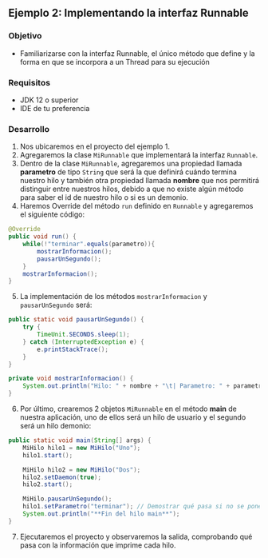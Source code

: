## Ejemplo 2: Implementando la interfaz Runnable

### Objetivo
- Familiarizarse con la interfaz Runnable, el único método que define y la forma en que se incorpora a un Thread para su ejecución

### Requisitos
- JDK 12 o superior
- IDE de tu preferencia

### Desarrollo
1. Nos ubicaremos en el proyecto del ejemplo 1.
2. Agregaremos la clase `MiRunnable` que implementará la interfaz `Runnable`.
3. Dentro de la clase `MiRunnable`, agregaremos una propiedad llamada **parametro** de tipo `String` que será la que definirá cuándo termina nuestro hilo y también otra propiedad llamada **nombre** que nos permitirá distinguir entre nuestros hilos, debido a que no existe algún método para saber el id de nuestro hilo o si es un demonio.
4. Haremos Override del método `run` definido en `Runnable` y agregaremos el siguiente código:
```java
@Override
public void run() {
	while(!"terminar".equals(parametro)){
		mostrarInformacion();
		pausarUnSegundo();
	}
	mostrarInformacion();
}
```

5. La implementación de los métodos `mostrarInformacion` y `pausarUnSegundo` será:
```java
public static void pausarUnSegundo() {
	try {
		TimeUnit.SECONDS.sleep(1);
	} catch (InterruptedException e) {
		e.printStackTrace();
	}
}

private void mostrarInformacion() {
	System.out.println("Hilo: " + nombre + "\t| Parametro: " + parametro);
}
```

6. Por último, crearemos 2 objetos `MiRunnable` en el método **main** de nuestra aplicación, uno de ellos será un hilo de usuario y el segundo será un hilo demonio:
```java
public static void main(String[] args) {
    MiHilo hilo1 = new MiHilo("Uno");
    hilo1.start();

    MiHilo hilo2 = new MiHilo("Dos");
    hilo2.setDaemon(true);
    hilo2.start();

    MiHilo.pausarUnSegundo();
    hilo1.setParametro("terminar"); // Demostrar qué pasa si no se pone esta línea
    System.out.println("**Fin del hilo main**");
}
```

7. Ejecutaremos el proyecto y observaremos la salida, comprobando qué pasa con la información que imprime cada hilo.

